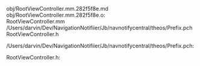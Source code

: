 obj/RootViewController.mm.282f5f8e.md obj/RootViewController.mm.282f5f8e.o: \
  RootViewController.mm \
  /Users/darvin/Dev/NavigationNotifiier/Jb/navnotifycentral/theos/Prefix.pch \
  RootViewController.h

/Users/darvin/Dev/NavigationNotifiier/Jb/navnotifycentral/theos/Prefix.pch:

RootViewController.h:
